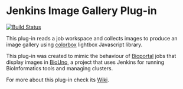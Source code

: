 # Jenkins Image Gallery Plug-in

[![Build Status](https://buildhive.cloudbees.com/job/jenkinsci/job/image-gallery-plugin/badge/icon)](https://buildhive.cloudbees.com/job/jenkinsci/job/image-gallery-plugin/)

This plug-in reads a job workspace and collects images to produce an image 
gallery using [colorbox](http://www.jacklmoore.com/colorbox "Colorbox") 
lightbox Javascript library.

This plug-in was created to mimic the behaviour of 
[Bioportal](http://www.bioportal.uio.no/ "OSLO BioPortal") jobs that display 
images in [BioUno](http://www.biouno.org "BioUno"), a project that uses Jenkins 
for running BioInformatics tools and managing clusters.

For more about this plug-in check its 
[Wiki](https://wiki.jenkins-ci.org/display/JENKINS/R+Plugin "Jenkins Image Gallery Plug-in Wiki").
